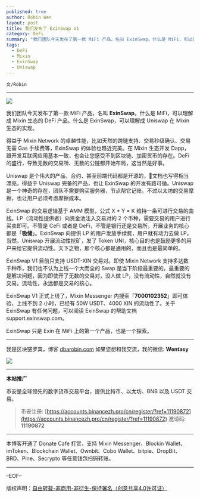 ```yaml
---
published: true
author: Robin Wen
layout: post
title: 我们发布了 ExinSwap V1
category: DeFi
summary: "我们团队今天发布了第一款 MiFi 产品，名叫 ExinSwap。什么是 MiFi，可以理解成 Mixin 生态的 DeFi 产品。什么是 ExinSwap，可以理解成 Uniswap 在 Mixin 生态的实现。最重要的是解决问题，因为即使开了无数的交易对，没人做 LP，没有流动性，自然就没有交易。流动性，永远都是交易的核心。"
tags:
  - DeFi
  - Mixin
  - ExinSwap
  - Uniswap
---
```


`文/Robin`

***

![](https://cdn.dbarobin.com/ydc03y7.png)

我们团队今天发布了第一款 MiFi 产品，名叫 **ExinSwap**。什么是 MiFi，可以理解成 Mixin 生态的 DeFi 产品。什么是 ExinSwap，可以理解成 Uniswap 在 Mixin 生态的实现。

得益于 Mixin Network 的卓越性能，比如天然的跨链支持、交易秒级确认、交易无需 Gas 手续费等，ExinSwap 的体验也趋近完美。在 Mixin 生态开发 Dapp，跟开发互联网应用基本一致，也会让您感受不到区块链、加密货币的存在。DeFi 的盛行，导致无数的交易所、无数的公链都开始布局，这当然是好事。

Uniswap 是个伟大的产品，合约、甚至前端代码都是开源的，文档也写得相当漂亮。得益于 Uniswap 完备的产品，也让 ExinSwap 的开发有路可循。Uniswap 是一个神奇的存在，团队不需要购买服务器，节点帮它记账。不过以太坊的交易摩擦，也让用户必须考虑摩擦成本。

ExinSwap 的交易逻辑基于 AMM 模型，公式 X * Y = K 维持一条可进行交易的曲线。LP（流动性提供者）向资金池注入交易对的 2 个币种，需要交易的用户进行买卖即可。不管是 CeFi 或者是 DeFi，不管是银行还是交易所，开展业务的核心都是「**吸储**」。ExinSwap 向提供 LP 的用户发放手续费，用户就有动力去做 LP。当然，Uniswap 开展流动性挖矿，发了 Token UNI，核心目的也是鼓励更多的用户来给它提供流动性。天下之物，那个核心都是通用的，而且也是最简单的。

ExinSwap V1 目前只支持 USDT-XIN 交易对。即使 Mixin Network 支持多达数千种币，我们也不认为上线一个大而全的 Swap 是当下阶段最重要的。最重要的是解决问题，因为即使开了无数的交易对，没人做 LP，没有流动性，自然就没有交易。流动性，永远都是交易的核心。

ExinSwap V1 正式上线了，Mixin Messenger 内搜索「**7000102352**」即可体验，上线不到 2 小时，已经有 50W USDT、4000 XIN 的流动性了。关于 ExinSwap 有任何问题，可以阅读 ExinSwap 的帮助文档 support.exinswap.com。

ExinSwap 只是 Exin 在 MiFi 上的第一个产品，也是一个探索。

***

我是区块链罗宾，博客 [dbarobin.com](https://dbarobin.com/)
如果您想和我交流，我的微信: **Wentasy**

![](https://cdn.dbarobin.com/v4yywe2.png)

***

**本站推广**

币安是全球领先的数字货币交易平台，提供比特币、以太坊、BNB 以及 USDT 交易。

> 币安注册: [https://accounts.binancezh.pro/cn/register/?ref=11190872](https://accounts.binancezh.pro/cn/register/?ref=11190872)
> 邀请码: **11190872**

***

本博客开通了 Donate Cafe 打赏，支持 Mixin Messenger、Blockin Wallet、imToken、Blockchain Wallet、Ownbit、Cobo Wallet、bitpie、DropBit、BRD、Pine、Secrypto 等任意钱包扫码转账。

<center>
    <div class="--donate-button"
         data-button-id="f8b9df0d-af9a-460d-8258-d3f435445075"
    ></div>
</center>

***

–EOF–

版权声明：[自由转载-非商用-非衍生-保持署名（创意共享4.0许可证）](http://creativecommons.org/licenses/by-nc-nd/4.0/deed.zh)